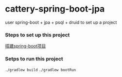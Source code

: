 # cattery-spring-boot-jpa
user spring-boot + jpa + psql + druid to set up a project    

### Steps to set up this project
[搭建spring-boot项目](https://dongjx.github.io/2018/05/20/%E6%90%AD%E5%BB%BA-spring-boot-%E9%A1%B9%E7%9B%AE/)  

### Setps to run this project
`./gradlew build`
`./gradlew bootRun`
